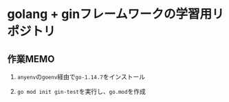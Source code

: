 # golang + ginフレームワークの学習用リポジトリ

## 作業MEMO
1. `anyenv`の`goenv`経由で`go-1.14.7`をインストール

2. `go mod init gin-test`を実行し、`go.mod`を作成

